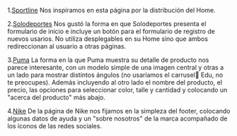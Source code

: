 1.[Sportline](https://www.sportline.com.ar/) 
Nos inspiramos en esta página por la distribución del Home.

2.[Solodeportes](https://www.solodeportes.com.ar/customer/account/login/) 
Nos gustó la forma en que Solodeportes presenta el formulario de inicio e incluye un botón para el formulario de registro de nuevos usarios. No utiliza desplegables en su Home sino que ambos redireccionan al usuario a otras páginas.

3.[Puma](https://ar.puma.com/buzo-red-bull-racing-con-capucha-y-estampado-763194-01.html?color=673) 
La forma en la que Puma muestra su detalle de producto nos parece interesante, con un modelo simple de una imagen central y otras a un lado para mostrar distintos ángulos (no usaríamos el carrusel🎠 Edu, no te preocupes). Además incluyendo al otro lado el nombre del producto, el precio, las opciones para seleccionar color, talle y cantidad y colocando un "acerca del producto" más abajo.

4.[Nike](https://www.nike.com/ar/) 
De la página de Nike nos fijamos en la simpleza del footer, colocando algunas datos de ayuda y un "sobre nosotros" de la marca acompañado de los íconos de las redes sociales.
